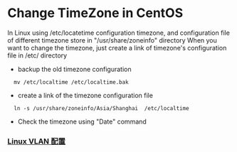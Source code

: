 Change TimeZone in CentOS
=========================

In Linux using /etc/locatetime configuration timezone, and configuration file of different timezone store in "/usr/share/zoneinfo" directory
When you want to change the timezone, just create a link of timezone's configuration file in /etc/ directory

- backup the old timezone configuration
```
  mv /etc/localtime /etc/localtime.bak
```
- create a link of the timezone configuration file
```
  ln -s /usr/share/zoneinfo/Asia/Shanghai  /etc/localtime
```

- Check the timezone using "Date" command


### [Linux VLAN 配置](https://github.com/donghuaxiao/Note/blob/master/linux/VLAN.md)
